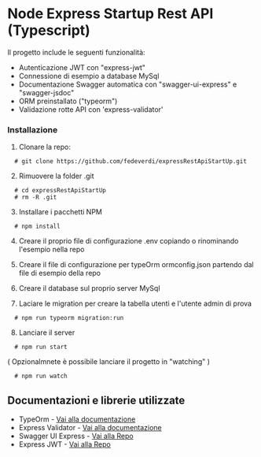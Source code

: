 # Node Express Startup Rest API (Typescript)

Il progetto include le seguenti funzionalità:

* Autenticazione JWT con "express-jwt"
* Connessione di esempio a database MySql
* Documentazione Swagger automatica con "swagger-ui-express" e "swagger-jsdoc"
* ORM preinstallato ("typeorm")
* Validazione rotte API con 'express-validator'

### Installazione

1. Clonare la repo:

```
  # git clone https://github.com/fedeverdi/expressRestApiStartUp.git
```

2. Rimuovere la folder .git

```
  # cd expressRestApiStartUp
  # rm -R .git
```

3. Installare i pacchetti NPM

```
  # npm install
```

4. Creare il proprio file di configurazione .env copiando o rinominando l'esempio nella repo
5. Creare il file di configurazione per typeOrm ormconfig.json partendo dal file di esempio della repo

6. Creare il database sul proprio server MySql

7. Laciare le migration per creare la tabella utenti e l'utente admin di prova

```
  # npm run typeorm migration:run    
```

8. Lanciare il server

```
  # npm run start
```
( Opzionalmnete è possibile lanciare il progetto in "watching" )

```
  # npm run watch
```


## Documentazioni e librerie utilizzate

* TypeOrm - [Vai alla documentazione](https://typeorm.io/#/)
* Express Validator - [Vai alla documentazione](https://express-validator.github.io/docs/index.html)
* Swagger UI Express - [Vai alla Repo](https://github.com/scottie1984/swagger-ui-express)
* Express JWT - [Vai alla Repo](https://github.com/auth0/express-jwt)
